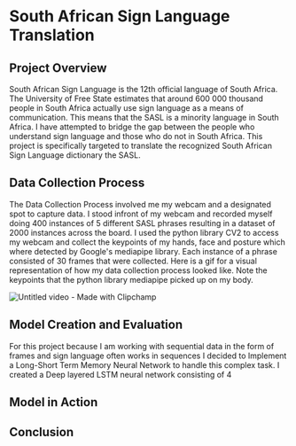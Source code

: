 # South African Sign Language Translation
## Project Overview
South African Sign Language is the 12th official language of South Africa. The University of Free State estimates that around 600 000 thousand people in South Africa actually use sign language as a means of communication. This means that the SASL is a minority language in South Africa. I have attempted to bridge the gap between the people who understand sign language and those who do not in South Africa. This project is specifically targeted to translate the recognized South African Sign Language dictionary the SASL. 
## Data Collection Process
The Data Collection Process involved me my webcam and a designated spot to capture data. I stood infront of my webcam and recorded myself doing 400 instances of 5 different SASL phrases resulting in a dataset of 2000 instances across the board. I used the python library CV2 to access my webcam and collect the keypoints of my hands, face and posture which where detected by Google's mediapipe library. Each instance of a phrase consisted of 30 frames that were collected. Here is a gif for a  visual representation of how my data collection process looked like. Note the keypoints that the python library mediapipe picked up on my body. 


![Untitled video - Made with Clipchamp](https://github.com/Tylikestocode/SASL_Translation/assets/107248071/1ddb2c64-0bce-4494-89d2-8269e6230acf)
## Model Creation and Evaluation 
For this project because I am working with sequential data in the form of frames and sign language often works in sequences I decided to Implement a Long-Short Term Memory Neural Network to handle this complex task. I created a Deep layered LSTM neural network consisting of 4
## Model in Action
## Conclusion
